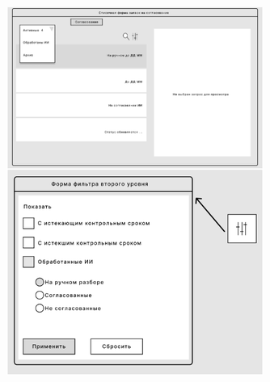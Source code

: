 ![BPMN](https://github.com/patolog123/Analyst-3.0/blob/main/Дарья_Кокорева/Макет1.png)  ![Фильтры второго уровня](https://github.com/patolog123/Analyst-3.0/blob/main/Дарья_Кокорева/Макет2.png)



